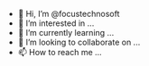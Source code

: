 - 👋 Hi, I’m @focustechnosoft
- 👀 I’m interested in ...
- 🌱 I’m currently learning ...
- 💞️ I’m looking to collaborate on ...
- 📫 How to reach me ...

<!---
focustechnosoft/focustechnosoft is a ✨ special ✨ repository because its `README.md` (this file) appears on your GitHub profile.
You can click the Preview link to take a look at your changes.
--->
